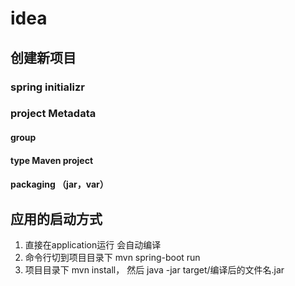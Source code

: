 # idea

## 创建新项目

### spring initializr

### project Metadata

#### group

#### type Maven project

#### packaging （jar，var）

## 应用的启动方式

1. 直接在application运行 会自动编译
2. 命令行切到项目目录下 mvn spring-boot run
3. 项目目录下 mvn install， 然后 java -jar target/编译后的文件名.jar

